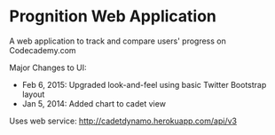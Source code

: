 # Prognition Web Application

A web application to track and compare users' progress on Codecademy.com

Major Changes to UI:
- Feb 6, 2015: Upgraded look-and-feel using basic Twitter Bootstrap layout
- Jan 5, 2014: Added chart to cadet view

Uses web service: http://cadetdynamo.herokuapp.com/api/v3
